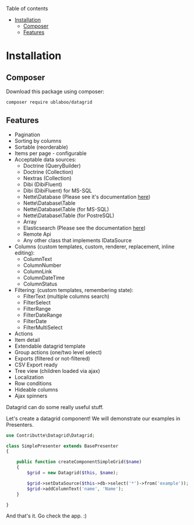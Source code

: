 Table of contents

- [Installation](#installation)
	- [Composer](#composer)
	- [Features](#features)

# Installation

## Composer

Download this package using composer:

```bash
composer require ublaboo/datagrid
```

## Features

- Pagination
- Sorting by columns
- Sortable (reorderable)
- Items per page - configurable
- Acceptable data sources:
	- Doctrine (QueryBuilder)
	- Doctrine (Collection)
	- Nextras (Collection)
	- Dibi (DibiFluent)
	- Dibi (DibiFluent) for MS-SQL
	- Nette\Database (Please see it's documentation [here](https://github.com/contributte/datagrid-nette-database-data-source))
	- Nette\Database\Table
	- Nette\Database\Table (for MS-SQL)
	- Nette\Database\Table (for PostreSQL)
	- Array
	- Elasticsearch (Please see the documentation [here](https://github.com/contributte/datagrid-elasticsearch-data-source))
	- Remote Api
	- Any other class that implements IDataSource
- Columns (custom templates, custom, renderer, replacement, inline editing):
	- ColumnText
	- ColumnNumber
	- ColumnLink
	- ColumnDateTime
	- ColumnStatus
- Filtering: (custom templates, remembering state):
	- FilterText (multiple columns search)
	- FilterSelect
	- FilterRange
	- FilterDateRange
	- FilterDate
	- FilterMultiSelect
- Actions
- Item detail
- Extendable datagrid template
- Group actions (one/two level select)
- Exports (filtered or not-filtered)
- CSV Export ready
- Tree view (children loaded via ajax)
- Localization
- Row conditions
- Hideable columns
- Ajax spinners

Datagrid can do some really useful stuff.

Let's create a datagrid component!
We will demonstrate our examples in Presenters.

```php
use Contributte\Datagrid\Datagrid;

class SimplePresenter extends BasePresenter
{

	public function createComponentSimpleGrid($name)
	{
		$grid = new Datagrid($this, $name);

		$grid->setDataSource($this->db->select('*')->from('example'));
		$grid->addColumnText('name', 'Name');
	}

}
```

And that's it. Go check the app. :)
